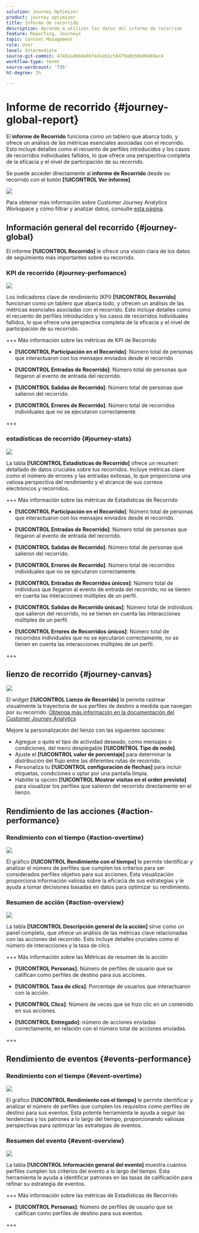 ```yaml
---
solution: Journey Optimizer
product: journey optimizer
title: Informe de recorrido
description: Aprenda a utilizar los datos del informe de recorrido
feature: Reporting, Journeys
topic: Content Management
role: User
level: Intermediate
source-git-commit: 47482adb84e05fe41eb1c50479a8b50e00469ec4
workflow-type: tm+mt
source-wordcount: '735'
ht-degree: 1%

---
```


# Informe de recorrido {#journey-global-report}

El **informe de Recorrido** funciona como un tablero que abarca todo, y ofrece un análisis de las métricas esenciales asociadas con el recorrido. Esto incluye detalles como el recuento de perfiles introducidos y los casos de recorridos individuales fallidos, lo que ofrece una perspectiva completa de la eficacia y el nivel de participación de su recorrido.

Se puede acceder directamente al **informe de Recorrido** desde su recorrido con el botón **[!UICONTROL Ver informe]**.

![](assets/gs-cja-report-3.png)

Para obtener más información sobre Customer Journey Analytics Workspace y cómo filtrar y analizar datos, consulte [esta página](https://experienceleague.adobe.com/en/docs/analytics-platform/using/cja-workspace/home).

## Información general del recorrido {#journey-global}

El informe **[!UICONTROL Recorrido]** le ofrece una visión clara de los datos de seguimiento más importantes sobre su recorrido.

### KPI de recorrido {#journey-perfomance}

![](assets/cja-journey-kpis.png)

Los indicadores clave de rendimiento (KPI) **[!UICONTROL Recorrido]** funcionan como un tablero que abarca todo, y ofrecen un análisis de las métricas esenciales asociadas con el recorrido. Esto incluye detalles como el recuento de perfiles introducidos y los casos de recorridos individuales fallidos, lo que ofrece una perspectiva completa de la eficacia y el nivel de participación de su recorrido.

+++ Más información sobre las métricas de KPI de Recorrido

* **[!UICONTROL Participación en el Recorrido]**: Número total de personas que interactuaron con los mensajes enviados desde el recorrido

* **[!UICONTROL Entradas de Recorrido]**: Número total de personas que llegaron al evento de entrada del recorrido.

* **[!UICONTROL Salidas de Recorrido]**: Número total de personas que salieron del recorrido.

* **[!UICONTROL Errores de Recorrido]**: Número total de recorridos individuales que no se ejecutaron correctamente.

+++

### estadísticas de recorrido {#journey-stats}

![](assets/cja-journey-stats.png)

La tabla **[!UICONTROL Estadísticas de Recorrido]** ofrece un resumen detallado de datos cruciales sobre tus recorridos. Incluye métricas clave como el número de errores y las entradas exitosas, lo que proporciona una valiosa perspectiva del rendimiento y el alcance de sus correos electrónicos y recorridos.

+++ Más información sobre las métricas de Estadísticas de Recorrido

* **[!UICONTROL Participación en el Recorrido]**: Número total de personas que interactuaron con los mensajes enviados desde el recorrido.

* **[!UICONTROL Entradas de Recorrido]**: Número total de personas que llegaron al evento de entrada del recorrido.

* **[!UICONTROL Salidas de Recorrido]**: Número total de personas que salieron del recorrido.

* **[!UICONTROL Errores de Recorrido]**: Número total de recorridos individuales que no se ejecutaron correctamente.

* **[!UICONTROL Entradas de Recorridos únicos]**: Número total de individuos que llegaron al evento de entrada del recorrido; no se tienen en cuenta las interacciones múltiples de un perfil.

* **[!UICONTROL Salidas de Recorrido únicas]**: Número total de individuos que salieron del recorrido, no se tienen en cuenta las interacciones múltiples de un perfil.

* **[!UICONTROL Errores de Recorridos únicos]**: Número total de recorridos individuales que no se ejecutaron correctamente, no se tienen en cuenta las interacciones múltiples de un perfil.

+++

## lienzo de recorrido {#journey-canvas}

![](assets/cja-journey-canvas.png)

El widget **[!UICONTROL Lienzo de Recorrido]** le permite rastrear visualmente la trayectoria de sus perfiles de destino a medida que navegan por su recorrido. [Obtenga más información en la documentación del Customer Journey Analytics](https://experienceleague.adobe.com/en/docs/analytics-platform/using/cja-workspace/visualizations/journey-canvas/journey-canvas)

Mejore la personalización del lienzo con las siguientes opciones:

* Agregue o quite el tipo de actividad deseado, como mensajes o condiciones, del menú desplegable **[!UICONTROL Tipo de nodo]**.
* Ajuste el **[!UICONTROL valor de porcentaje]** para determinar la distribución del flujo entre las diferentes rutas de recorrido.
* Personaliza tu **[!UICONTROL configuración de flechas]** para incluir etiquetas, condiciones u optar por una pantalla limpia.
* Habilite la opción **[!UICONTROL Mostrar visitas en el orden previsto]** para visualizar los perfiles que salieron del recorrido directamente en el lienzo.

## Rendimiento de las acciones {#action-performance}

### Rendimiento con el tiempo {#action-overtime}

![](assets/cja-journey-action-performance.png)

El gráfico **[!UICONTROL Rendimiento con el tiempo]** le permite identificar y analizar el número de perfiles que cumplen los criterios para ser considerados perfiles objetivo para sus acciones. Esta visualización proporciona información valiosa sobre la eficacia de sus estrategias y le ayuda a tomar decisiones basadas en datos para optimizar su rendimiento.

### Resumen de acción {#action-overview}

![](assets/cja-journey-action-overview.png)

La tabla **[!UICONTROL Descripción general de la acción]** sirve como un panel completo, que ofrece un análisis de las métricas clave relacionadas con las acciones del recorrido. Esto incluye detalles cruciales como el número de interacciones y la tasa de clics

+++ Más información sobre las Métricas de resumen de la acción

* **[!UICONTROL Personas]**: Número de perfiles de usuario que se califican como perfiles de destino para sus acciones.

* **[!UICONTROL Tasa de clics]**: Porcentaje de usuarios que interactuaron con la acción.

* **[!UICONTROL Clics]**: Número de veces que se hizo clic en un contenido en sus acciones.

* **[!UICONTROL Entregado]**: número de acciones enviadas correctamente, en relación con el número total de acciones enviadas.

+++

## Rendimiento de eventos {#events-performance}

### Rendimiento con el tiempo {#event-overtime}

![](assets/cja-journey-performance-event.png)

El gráfico **[!UICONTROL Rendimiento con el tiempo]** le permite identificar y analizar el número de perfiles que cumplen los requisitos como perfiles de destino para sus eventos. Esta potente herramienta le ayuda a seguir las tendencias y los patrones a lo largo del tiempo, proporcionando valiosas perspectivas para optimizar las estrategias de eventos.

### Resumen del evento {#event-overview}

![](assets/cja-journey-events-overview.png)

La tabla **[!UICONTROL Información general del evento]** muestra cuántos perfiles cumplen los criterios del evento a lo largo del tiempo. Esta herramienta le ayuda a identificar patrones en las tasas de calificación para refinar su estrategia de eventos.

+++ Más información sobre las métricas de Estadísticas de Recorrido

* **[!UICONTROL Personas]**: Número de perfiles de usuario que se califican como perfiles de destino para sus eventos.

+++
